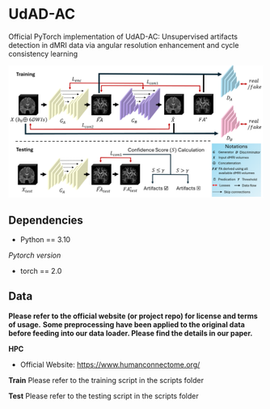 # UdAD-AC

Official PyTorch implementation of UdAD-AC: Unsupervised artifacts detection in dMRI data via angular resolution enhancement and cycle consistency learning


![UdAD-AC](./imgs/network.png)

## Dependencies

* Python == 3.10

*Pytorch version*
* torch == 2.0

## Data

**Please refer to the official website (or project repo) for license and terms of usage.**
**Some preprocessing have been applied to the original data before feeding into our data loader. Please find the details in our paper.**

**HPC**

- Official Website: https://www.humanconnectome.org/


**Train**
Please refer to the training script in the scripts folder


**Test**
Please refer to the testing script in the scripts folder

<!-- Our code framework heavily brought from [CycleGAN](https://github.com/junyanz/pytorch-CycleGAN-and-pix2pix). We appreciate the authors for their contributions on a great open-source framework of deep adversarial learning! -->
